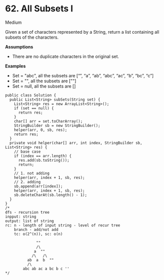 # 62. All Subsets I

Medium

Given a set of characters represented by a String, return a list containing all subsets of the characters.

**Assumptions**

* There are no duplicate characters in the original set.

​**Examples**

* Set = "abc", all the subsets are \[“”, “a”, “ab”, “abc”, “ac”, “b”, “bc”, “c”\]
* Set = "", all the subsets are \[""\]
* Set = null, all the subsets are \[\]

```text
public class Solution {
  public List<String> subSets(String set) {
    List<String> res = new ArrayList<String>();
    if (set == null) {
      return res;
    }
    char[] arr = set.toCharArray();
    StringBuilder sb = new StringBuilder();
    helper(arr, 0, sb, res);
    return res;
  }
  private void helper(char[] arr, int index, StringBuilder sb, List<String> res) {
    // base case
    if (index == arr.length) {
      res.add(sb.toString());
      return;
    }
    // 1. not adding
    helper(arr, index + 1, sb, res);
    // 2. adding
    sb.append(arr[index]);
    helper(arr, index + 1, sb, res);
    sb.deleteCharAt(sb.length() - 1);
  }
}
/*
dfs - recursion tree
inpput: string
output: list of string
rc: n - length of input string - level of recur tree
    branch - add/not add
    tc: o(2^(n)), sc: o(n)
    
              ""
              /\
             a  ""
            /\   /\
          ab  a  b  ""
          /\  
        abc ab ac a bc b c ''    
*/

```

